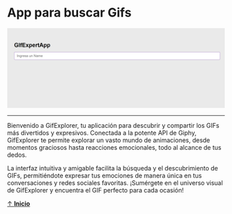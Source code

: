 # App para buscar Gifs

<img src="./src/images/captura.png" alt="imagen de app">

----

Bienvenido a GifExplorer, tu aplicación para descubrir y compartir los GIFs más divertidos y expresivos. Conectada a la potente API de Giphy, GifExplorer te permite explorar un vasto mundo de animaciones, desde momentos graciosos hasta reacciones emocionales, todo al alcance de tus dedos. 

La interfaz intuitiva y amigable facilita la búsqueda y el descubrimiento de GIFs, permitiéndote expresar tus emociones de manera única en tus conversaciones y redes sociales favoritas. ¡Sumérgete en el universo visual de GifExplorer y encuentra el GIF perfecto para cada ocasión!

[↑ **Inicio**](#app-para-buscar-gifs)
